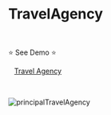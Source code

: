 # TravelAgency

<br/>

⭐ See Demo ⭐ 

&nbsp;&nbsp;&nbsp;[Travel Agency](https://karenfggutierrez.github.io/TravelAgency/#/principal)

<br/>

![principalTravelAgency](https://github.com/karenfggutierrez/TravelAgency/assets/69605681/3b2fde26-7583-4c3e-b6ec-dc953377ecd5)

<br/>
